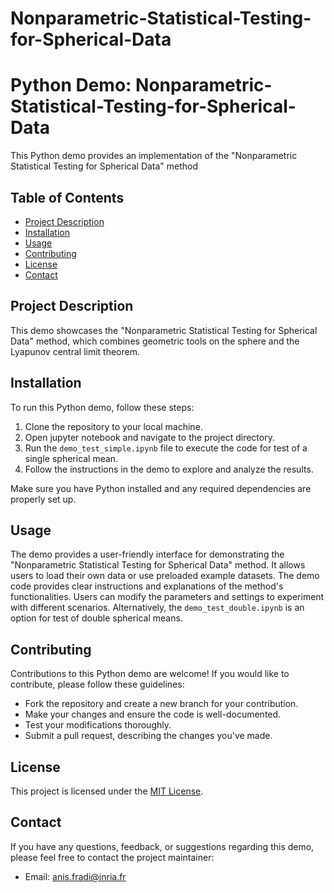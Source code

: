 # Nonparametric-Statistical-Testing-for-Spherical-Data

# Python Demo: Nonparametric-Statistical-Testing-for-Spherical-Data

This Python demo provides an implementation of the "Nonparametric Statistical Testing for Spherical Data" method

## Table of Contents

- [Project Description](#project-description)
- [Installation](#installation)
- [Usage](#usage)
- [Contributing](#contributing)
- [License](#license)
- [Contact](#contact)

## Project Description

This demo showcases the "Nonparametric Statistical Testing for Spherical Data" method, which combines geometric tools on the sphere and the Lyapunov central limit theorem.

## Installation

To run this Python demo, follow these steps:

1. Clone the repository to your local machine.
2. Open jupyter notebook and navigate to the project directory.
3. Run the `demo_test_simple.ipynb` file to execute the code for test of a single spherical mean.
4. Follow the instructions in the demo to explore and analyze the results.

Make sure you have Python installed and any required dependencies are properly set up.

## Usage

The demo provides a user-friendly interface for demonstrating the "Nonparametric Statistical Testing for Spherical Data" method. It allows users to load their own data or use preloaded example datasets. The demo code provides clear instructions and explanations of the method's functionalities. Users can modify the parameters and settings to experiment with different scenarios. Alternatively, the `demo_test_double.ipynb` is an option for test of double spherical means.

## Contributing

Contributions to this Python demo are welcome! If you would like to contribute, please follow these guidelines:

- Fork the repository and create a new branch for your contribution.
- Make your changes and ensure the code is well-documented.
- Test your modifications thoroughly.
- Submit a pull request, describing the changes you've made.

## License

This project is licensed under the [MIT License](LICENSE).

## Contact

If you have any questions, feedback, or suggestions regarding this demo, please feel free to contact the project maintainer:

- Email: anis.fradi@inria.fr
